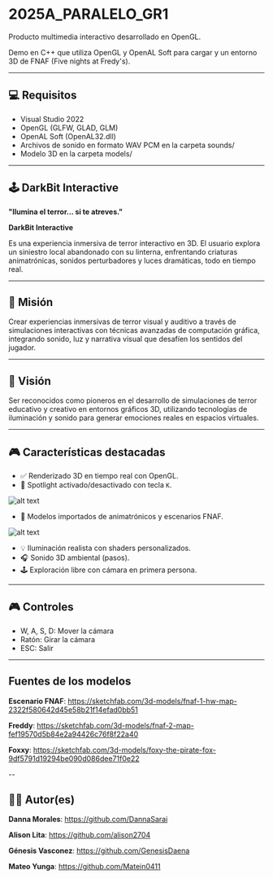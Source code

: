 # 2025A\_PARALELO\_GR1

Producto multimedia interactivo desarrollado en OpenGL.

Demo en C++ que utiliza OpenGL y OpenAL Soft para cargar y un entorno 3D de FNAF (Five nights at Fredy's).

---
## 💻 Requisitos

* Visual Studio 2022
*	OpenGL (GLFW, GLAD, GLM)
*	OpenAL Soft (OpenAL32.dll)
*	Archivos de sonido en formato WAV PCM en la carpeta sounds/
*	Modelo 3D en la carpeta models/
---

## 🕹️ DarkBit Interactive

**"Ilumina el terror... si te atreves."**

**DarkBit Interactive** 

Es una experiencia inmersiva de terror interactivo en 3D. El usuario explora un siniestro local abandonado con su linterna, enfrentando criaturas animatrónicas, sonidos perturbadores y luces dramáticas, todo en tiempo real.

---

## 🌠 Misión

Crear experiencias inmersivas de terror visual y auditivo a través de simulaciones interactivas con técnicas avanzadas de computación gráfica, integrando sonido, luz y narrativa visual que desafíen los sentidos del jugador.

---

## 🎯 Visión

Ser reconocidos como pioneros en el desarrollo de simulaciones de terror educativo y creativo en entornos gráficos 3D, utilizando tecnologías de iluminación y sonido para generar emociones reales en espacios virtuales.

---

## 🎮 Características destacadas

- ✅ Renderizado 3D en tiempo real con OpenGL.
- 🔦 Spotlight activado/desactivado con tecla `K`.

![alt text](image-1.png)

- 👾 Modelos importados de animatrónicos y escenarios FNAF.

![alt text](image-2.png)

- 💡 Iluminación realista con shaders personalizados.
- 🎧 Sonido 3D ambiental (pasos).
- 🕹️ Exploración libre con cámara en primera persona.

---

## 🎮 Controles

*	W, A, S, D: Mover la cámara
*	Ratón: Girar la cámara
*	ESC: Salir

---
## Fuentes de los modelos
**Escenario FNAF**: <https://sketchfab.com/3d-models/fnaf-1-hw-map-2322f580642d45e58b21f14efad0bb51>

**Freddy**: [<https://sketchfab.com/3d-models/fnaf-2-map-fef19570d5b84e2a94426c76f8f22a40>](https://sketchfab.com/3d-models/nightmarefredbear-five-nights-at-freddyshw-2b2462e7f0984837bc8d4d5c524619ee)

**Foxxy**: <https://sketchfab.com/3d-models/foxy-the-pirate-fox-9df5791d19294be090d086dee71f0e22>

--

## 🧑‍💻 Autor(es)

**Danna Morales**: <https://github.com/DannaSarai>  

**Alison Lita**: <https://github.com/alison2704>  

**Génesis Vasconez**: <https://github.com/GenesisDaena>  

**Mateo Yunga**: <https://github.com/Matein0411>

